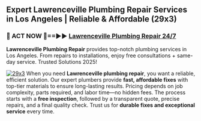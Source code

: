 ## Expert Lawrenceville Plumbing Repair Services in Los Angeles | Reliable & Affordable (29x3)  

<h3>🚿 ACT NOW 🌟==►► <a href="https://tinyurl.com/2ne6vx2x" rel="nofollow">Lawrenceville Plumbing Repair 24/7</a></h3>

**Lawrenceville Plumbing Repair** provides top-notch plumbing services in Los Angeles. From repairs to installations, enjoy free consultations + same-day service. Trusted Solutions 2025!

[![29x3](https://i.imgur.com/4PFF4AK.jpeg)](https://tinyurl.com/2ne6vx2x)
When you need **Lawrenceville plumbing repair**, you want a reliable, efficient solution. Our expert plumbers provide **fast, affordable fixes** with top-tier materials to ensure long-lasting results. Pricing depends on job complexity, parts required, and labor time—no hidden fees. The process starts with a **free inspection**, followed by a transparent quote, precise repairs, and a final quality check. Trust us for **durable fixes and exceptional service** every time.
